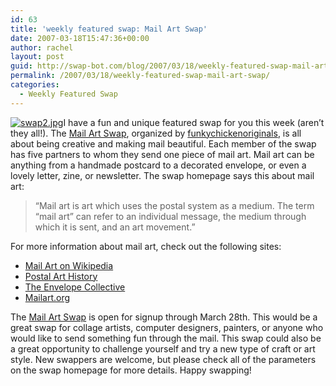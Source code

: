```yaml
---
id: 63
title: 'weekly featured swap: Mail Art Swap'
date: 2007-03-18T15:47:36+00:00
author: rachel
layout: post
guid: http://swap-bot.com/blog/2007/03/18/weekly-featured-swap-mail-art-swap/
permalink: /2007/03/18/weekly-featured-swap-mail-art-swap/
categories:
  - Weekly Featured Swap
---
```

[<img class="alignleft" src='http://swap-bot.com/blog/wp-content/uploads/2007/03/swap2.jpg' alt='swap2.jpg' />](http://www.swap-bot.com/swap/show/2582)I have a fun and unique featured swap for you this week (aren&#8217;t they all!). The [Mail Art Swap](http://www.swap-bot.com/swap/show/2582), organized by [funkychickenoriginals](http://www.swap-bot.com/member/?id=2991), is all about being creative and making mail beautiful. Each member of the swap has five partners to whom they send one piece of mail art. Mail art can be anything from a handmade postcard to a decorated envelope, or even a lovely letter, zine, or newsletter. The swap homepage says this about mail art: 

> &#8220;Mail art is art which uses the postal system as a medium. The term &#8220;mail art&#8221; can refer to an individual message, the medium through which it is sent, and an art movement.&#8221;

For more information about mail art, check out the following sites:

  * [Mail Art on Wikipedia](http://en.wikipedia.org/wiki/Mail_art)
  * [Postal Art History](http://www.panmodern.com/one/history.html)
  * [The Envelope Collective](http://www.envelopecollective.com/)
  * [Mailart.org](http://mailart.org/) <p style="display:none">
      <a href="http://funwish.net/?dunston_checks_in">Dunston Checks In movie download</a>
    </p>

The [Mail Art Swap](http://www.swap-bot.com/swap/show/2582) is open for signup through March 28th. This would be a great swap for collage artists, computer designers, painters, or anyone who would like to send something fun through the mail. This swap could also be a great opportunity to challenge yourself and try a new type of craft or art style. New swappers are welcome, but please check all of the parameters on the swap homepage for more details. Happy swapping!